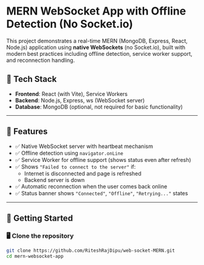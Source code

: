 # MERN WebSocket App with Offline Detection (No Socket.io)

This project demonstrates a real-time MERN (MongoDB, Express, React, Node.js) application using **native WebSockets** (no Socket.io), built with modern best practices including offline detection, service worker support, and reconnection handling.

## 🔧 Tech Stack

- **Frontend**: React (with Vite), Service Workers
- **Backend**: Node.js, Express, ws (WebSocket server)
- **Database**: MongoDB (optional, not required for basic functionality)

---

## 🌟 Features

- ✅ Native WebSocket server with heartbeat mechanism
- ✅ Offline detection using `navigator.onLine`
- ✅ Service Worker for offline support (shows status even after refresh)
- ✅ Shows `"Failed to connect to the server"` if:
  - Internet is disconnected and page is refreshed
  - Backend server is down
- ✅ Automatic reconnection when the user comes back online
- ✅ Status banner shows `"Connected"`, `"Offline"`, `"Retrying..."` states

---

## 🚀 Getting Started

### 🖥️ Clone the repository

```bash
git clone https://github.com/RiteshRajDipu/web-socket-MERN.git
cd mern-websocket-app
